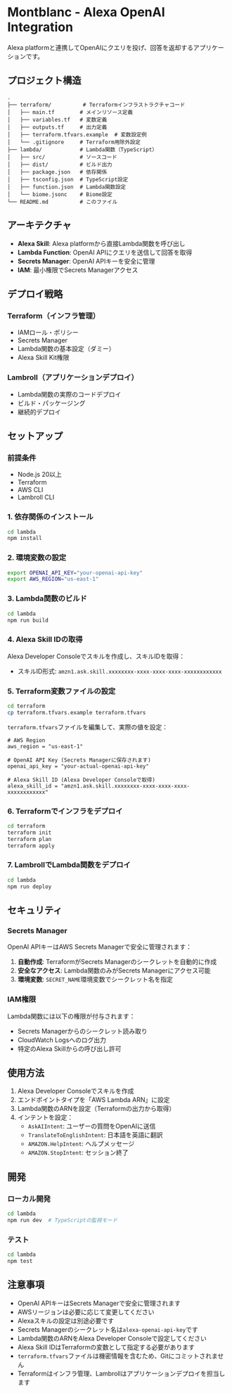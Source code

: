 # Montblanc - Alexa OpenAI Integration

Alexa platformと連携してOpenAIにクエリを投げ、回答を返却するアプリケーションです。

## プロジェクト構造

```
.
├── terraform/          # Terraformインフラストラクチャコード
│   ├── main.tf        # メインリソース定義
│   ├── variables.tf   # 変数定義
│   ├── outputs.tf     # 出力定義
│   ├── terraform.tfvars.example  # 変数設定例
│   └── .gitignore     # Terraform用除外設定
├── lambda/            # Lambda関数（TypeScript）
│   ├── src/           # ソースコード
│   ├── dist/          # ビルド出力
│   ├── package.json   # 依存関係
│   ├── tsconfig.json  # TypeScript設定
│   ├── function.json  # Lambda関数設定
│   └── biome.jsonc    # Biome設定
└── README.md          # このファイル
```

## アーキテクチャ

- **Alexa Skill**: Alexa platformから直接Lambda関数を呼び出し
- **Lambda Function**: OpenAI APIにクエリを送信して回答を取得
- **Secrets Manager**: OpenAI APIキーを安全に管理
- **IAM**: 最小権限でSecrets Managerアクセス

## デプロイ戦略

### Terraform（インフラ管理）
- IAMロール・ポリシー
- Secrets Manager
- Lambda関数の基本設定（ダミー）
- Alexa Skill Kit権限

### Lambroll（アプリケーションデプロイ）
- Lambda関数の実際のコードデプロイ
- ビルド・パッケージング
- 継続的デプロイ

## セットアップ

### 前提条件

- Node.js 20以上
- Terraform
- AWS CLI
- Lambroll CLI

### 1. 依存関係のインストール

```bash
cd lambda
npm install
```

### 2. 環境変数の設定

```bash
export OPENAI_API_KEY="your-openai-api-key"
export AWS_REGION="us-east-1"
```

### 3. Lambda関数のビルド

```bash
cd lambda
npm run build
```

### 4. Alexa Skill IDの取得

Alexa Developer Consoleでスキルを作成し、スキルIDを取得：
- スキルID形式: `amzn1.ask.skill.xxxxxxxx-xxxx-xxxx-xxxx-xxxxxxxxxxxx`

### 5. Terraform変数ファイルの設定

```bash
cd terraform
cp terraform.tfvars.example terraform.tfvars
```

`terraform.tfvars`ファイルを編集して、実際の値を設定：

```hcl
# AWS Region
aws_region = "us-east-1"

# OpenAI API Key (Secrets Managerに保存されます)
openai_api_key = "your-actual-openai-api-key"

# Alexa Skill ID (Alexa Developer Consoleで取得)
alexa_skill_id = "amzn1.ask.skill.xxxxxxxx-xxxx-xxxx-xxxx-xxxxxxxxxxxx"
```

### 6. Terraformでインフラをデプロイ

```bash
cd terraform
terraform init
terraform plan
terraform apply
```

### 7. LambrollでLambda関数をデプロイ

```bash
cd lambda
npm run deploy
```

## セキュリティ

### Secrets Manager

OpenAI APIキーはAWS Secrets Managerで安全に管理されます：

1. **自動作成**: TerraformがSecrets Managerのシークレットを自動的に作成
2. **安全なアクセス**: Lambda関数のみがSecrets Managerにアクセス可能
3. **環境変数**: `SECRET_NAME`環境変数でシークレット名を指定

### IAM権限

Lambda関数には以下の権限が付与されます：
- Secrets Managerからのシークレット読み取り
- CloudWatch Logsへのログ出力
- 特定のAlexa Skillからの呼び出し許可

## 使用方法

1. Alexa Developer Consoleでスキルを作成
2. エンドポイントタイプを「AWS Lambda ARN」に設定
3. Lambda関数のARNを設定（Terraformの出力から取得）
4. インテントを設定：
   - `AskAIIntent`: ユーザーの質問をOpenAIに送信
   - `TranslateToEnglishIntent`: 日本語を英語に翻訳
   - `AMAZON.HelpIntent`: ヘルプメッセージ
   - `AMAZON.StopIntent`: セッション終了

## 開発

### ローカル開発

```bash
cd lambda
npm run dev  # TypeScriptの監視モード
```

### テスト

```bash
cd lambda
npm test
```

## 注意事項

- OpenAI APIキーはSecrets Managerで安全に管理されます
- AWSリージョンは必要に応じて変更してください
- Alexaスキルの設定は別途必要です
- Secrets Managerのシークレット名は`alexa-openai-api-key`です
- Lambda関数のARNをAlexa Developer Consoleで設定してください
- Alexa Skill IDはTerraformの変数として指定する必要があります
- `terraform.tfvars`ファイルは機密情報を含むため、Gitにコミットされません
- Terraformはインフラ管理、Lambrollはアプリケーションデプロイを担当します 